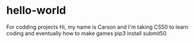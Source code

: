 # hello-world
For codding projects
Hi, my name is Carson and I'm taking CS50 to learn coding and eventually how to make games
pip3 install submit50

